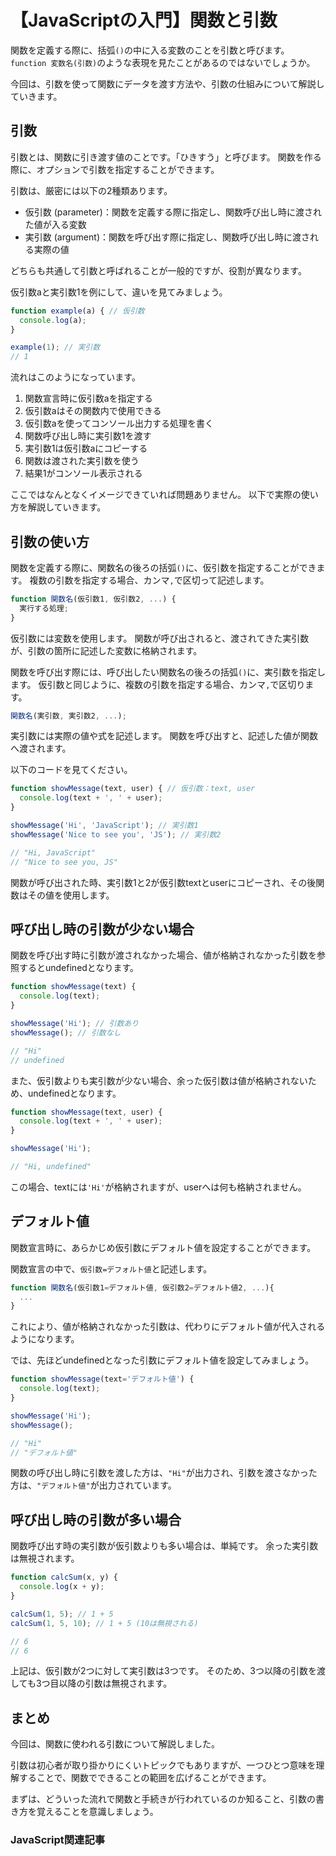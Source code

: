 # 【JavaScriptの入門】関数と引数

関数を定義する際に、括弧```()```の中に入る変数のことを引数と呼びます。
```function 変数名(引数)```のような表現を見たことがあるのではないでしょうか。

今回は、引数を使って関数にデータを渡す方法や、引数の仕組みについて解説していきます。

## 引数
引数とは、関数に引き渡す値のことです。「ひきすう」と呼びます。
関数を作る際に、オプションで引数を指定することができます。

引数は、厳密には以下の2種類あります。
* 仮引数 (parameter)：関数を定義する際に指定し、関数呼び出し時に渡された値が入る変数
* 実引数 (argument)：関数を呼び出す際に指定し、関数呼び出し時に渡される実際の値

どちらも共通して引数と呼ばれることが一般的ですが、役割が異なります。

仮引数aと実引数1を例にして、違いを見てみましょう。
```javascript
function example(a) { // 仮引数
  console.log(a);
}

example(1); // 実引数
// 1
 ```
流れはこのようになっています。
1. 関数宣言時に仮引数aを指定する
2. 仮引数aはその関数内で使用できる
3. 仮引数aを使ってコンソール出力する処理を書く
4. 関数呼び出し時に実引数1を渡す
5. 実引数1は仮引数aにコピーする
6. 関数は渡された実引数を使う
7. 結果1がコンソール表示される

ここではなんとなくイメージできていれば問題ありません。
以下で実際の使い方を解説していきます。

## 引数の使い方
関数を定義する際に、関数名の後ろの括弧```()```に、仮引数を指定することができます。
複数の引数を指定する場合、カンマ```,```で区切って記述します。
```javascript
function 関数名(仮引数1, 仮引数2, ...) {
  実行する処理;
}
```
仮引数には変数を使用します。
関数が呼び出されると、渡されてきた実引数が、引数の箇所に記述した変数に格納されます。

関数を呼び出す際には、呼び出したい関数名の後ろの括弧```()```に、実引数を指定します。
仮引数と同じように、複数の引数を指定する場合、カンマ```,```で区切ります。
```javascript
関数名(実引数, 実引数2, ...);
```
実引数には実際の値や式を記述します。
関数を呼び出すと、記述した値が関数へ渡されます。

以下のコードを見てください。
```javascript
function showMessage(text, user) { // 仮引数：text, user
  console.log(text + ', ' + user);
}

showMessage('Hi', 'JavaScript'); // 実引数1
showMessage('Nice to see you', 'JS'); // 実引数2

// "Hi, JavaScript"
// "Nice to see you, JS"
```
関数が呼び出された時、実引数1と2が仮引数textとuserにコピーされ、その後関数はその値を使用します。

## 呼び出し時の引数が少ない場合
関数を呼び出す時に引数が渡されなかった場合、値が格納されなかった引数を参照するとundefinedとなります。
```javascript
function showMessage(text) {
  console.log(text); 
}

showMessage('Hi'); // 引数あり
showMessage(); // 引数なし

// "Hi"
// undefined
```

また、仮引数よりも実引数が少ない場合、余った仮引数は値が格納されないため、undefinedとなります。
```javascript
function showMessage(text, user) {
  console.log(text + ', ' + user);
}

showMessage('Hi');

// "Hi, undefined"
```
この場合、textには```'Hi'```が格納されますが、userへは何も格納されません。

## デフォルト値
関数宣言時に、あらかじめ仮引数にデフォルト値を設定することができます。

関数宣言の中で、```仮引数=デフォルト値```と記述します。
```javascript
function 関数名(仮引数1=デフォルト値, 仮引数2=デフォルト値2, ...){
  ...
}
```
これにより、値が格納されなかった引数は、代わりにデフォルト値が代入されるようになります。

では、先ほどundefinedとなった引数にデフォルト値を設定してみましょう。
```javascript
function showMessage(text='デフォルト値') {
  console.log(text); 
}

showMessage('Hi'); 
showMessage(); 

// "Hi"
// "デフォルト値"
```
関数の呼び出し時に引数を渡した方は、```"Hi"```が出力され、引数を渡さなかった方は、```"デフォルト値"```が出力されています。

## 呼び出し時の引数が多い場合
関数呼び出す時の実引数が仮引数よりも多い場合は、単純です。
余った実引数は無視されます。

```javascript
function calcSum(x, y) {
  console.log(x + y);
}

calcSum(1, 5); // 1 + 5
calcSum(1, 5, 10); // 1 + 5 (10は無視される)

// 6
// 6
```
上記は、仮引数が2つに対して実引数は3つです。
そのため、3つ以降の引数を渡しても3つ目以降の引数は無視されます。

## まとめ
今回は、関数に使われる引数について解説しました。

引数は初心者が取り掛かりにくいトピックでもありますが、一つひとつ意味を理解することで、関数でできることの範囲を広げることができます。

まずは、どういった流れで関数と手続きが行われているのか知ること、引数の書き方を覚えることを意識しましょう。

### JavaScript関連記事
<a clink src="https://tcd-theme.com/2022/04/javascript-function-declaration.html">